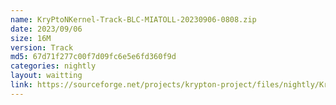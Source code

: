 ```yaml
---
name: KryPtoNKernel-Track-BLC-MIATOLL-20230906-0808.zip
date: 2023/09/06
size: 16M
version: Track
md5: 67d71f277c00f7d09fc6e5e6fd360f9d
categories: nightly
layout: waitting
link: https://sourceforge.net/projects/krypton-project/files/nightly/KryPtoNKernel-Track-BLC-MIATOLL-20230906-0808.zip
---
```

